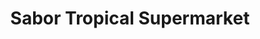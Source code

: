 ---
title: "Sabor Tropical Supermarket"
url: /miami/sabor-tropical-supermarket/
shop: Supermarkt
---